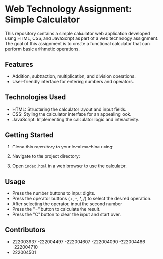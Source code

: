# Web Technology Assignment: Simple Calculator

This repository contains a simple calculator web application developed using HTML, CSS, and JavaScript as part of a web technology assignment. The goal of this assignment is to create a functional calculator that can perform basic arithmetic operations.

## Features

- Addition, subtraction, multiplication, and division operations.
- User-friendly interface for entering numbers and operators.

## Technologies Used

- HTML: Structuring the calculator layout and input fields.
- CSS: Styling the calculator interface for an appealing look.
- JavaScript: Implementing the calculator logic and interactivity.

## Getting Started

1. Clone this repository to your local machine using:
   
2. Navigate to the project directory:

3. Open `index.html` in a web browser to use the calculator.

## Usage

- Press the number buttons to input digits.
- Press the operator buttons (+, -, *, /) to select the desired operation.
- After selecting the operator, input the second number.
- Press the "=" button to calculate the result.
- Press the "C" button to clear the input and start over.


## Contributors

- 222003937
-222004497
-222004607
-222004090
-222004486
-222004710
- 222004501


